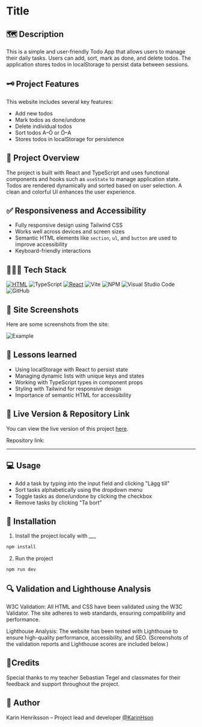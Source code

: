 # Title

## 🗺️ Description

This is a simple and user-friendly Todo App that allows users to manage their daily tasks. Users can add, sort, mark as done, and delete todos. The application stores todos in localStorage to persist data between sessions.

## 🗝️ Project Features
This website includes several key features:

- Add new todos  
- Mark todos as done/undone  
- Delete individual todos  
- Sort todos A–Ö or Ö–A  
- Stores todos in localStorage for persistence  

## 🔭 Project Overview

The project is built with React and TypeScript and uses functional components and hooks such as `useState` to manage application state. Todos are rendered dynamically and sorted based on user selection. A clean and colorful UI enhances the user experience.

## ✅ Responsiveness and Accessibility

- Fully responsive design using Tailwind CSS  
- Works well across devices and screen sizes  
- Semantic HTML elements like `section`, `ul`, and `button` are used to improve accessibility  
- Keyboard-friendly interactions  

## 👩🏻‍💻 Tech Stack

[![HTML](https://img.shields.io/badge/HTML-%23E34F26.svg?logo=html5&logoColor=white)](#)
![TypeScript](https://img.shields.io/badge/typescript-%23007ACC.svg?style=for-the-badge&logo=typescript&logoColor=white)
[![React](https://img.shields.io/badge/React-20232A?style=for-the-badge&logo=react&logoColor=61DAFB)](#)
![Vite](https://img.shields.io/badge/vite-%23646CFF.svg?style=for-the-badge&logo=vite&logoColor=white)
![NPM](https://img.shields.io/badge/NPM-%23CB3837.svg?style=for-the-badge&logo=npm&logoColor=white)
![Visual Studio Code](https://img.shields.io/badge/Visual%20Studio%20Code-0078d7.svg?style=for-the-badge&logo=visual-studio-code&logoColor=white)
![GitHub](https://img.shields.io/badge/github-%23121011.svg?style=for-the-badge&logo=github&logoColor=white)



## 📸 Site Screenshots

Here are some screenshots from the site:

![Example](/example.jpg)



## 🍎 Lessons learned

- Using localStorage with React to persist state  
- Managing dynamic lists with unique keys and states  
- Working with TypeScript types in component props  
- Styling with Tailwind for responsive design  
- Importance of semantic HTML for accessibility  

## 🔗 Live Version & Repository Link

You can view the live version of this project [here](______). 

Repository link:
____


## 💻 Usage

- Add a task by typing into the input field and clicking "Lägg till"  
- Sort tasks alphabetically using the dropdown menu  
- Toggle tasks as done/undone by clicking the checkbox  
- Remove tasks by clicking "Ta bort"  


## 🚀 Installation

1. Install the project locally with ___

```bash
npm install
```

2. Run the project

```bash
npm run dev
```


## 🔍 Validation and Lighthouse Analysis


W3C Validation: All HTML and CSS have been validated using the W3C Validator. The site adheres to web standards, ensuring compatibility and performance.

Lighthouse Analysis: The website has been tested with Lighthouse to ensure high-quality performance, accessibility, and SEO. (Screenshots of the validation reports and Lighthouse scores are included below.)


## 🤝Credits

Special thanks to my teacher Sebastian Tegel and classmates for their feedback and support throughout the project.

## 📝 Author

Karin Henriksson – Project lead and developer
[@KarinHson](https://github.com/KarinHson)

